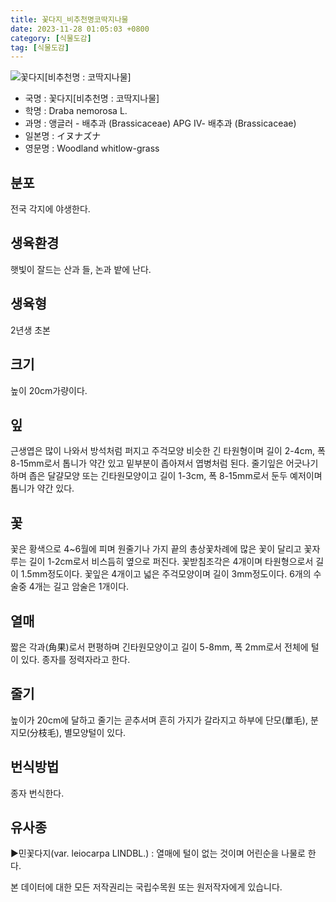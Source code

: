 ```yaml
---
title: 꽃다지_비추천명코딱지나물
date: 2023-11-28 01:05:03 +0800
category: [식물도감]
tag: [식물도감]
---
```




![꽃다지[비추천명 : 코딱지나물]](/fileUpload/plants/basic/Cruciferae/Draba/8516/1_th2.JPG)
- 국명 : 꽃다지[비추천명 : 코딱지나물]
- 학명 : Draba nemorosa L.
- 과명 : 앵글러 - 배추과 (Brassicaceae) APG Ⅳ- 배추과 (Brassicaceae)
- 일본명 : イヌナズナ
- 영문명 : Woodland whitlow-grass


## 분포
전국 각지에 야생한다.
## 생육환경
햇빛이 잘드는 산과 들, 논과 밭에 난다.
## 생육형
2년생 초본
## 크기
높이 20cm가량이다.
## 잎
근생엽은 많이 나와서 방석처럼 퍼지고 주걱모양 비슷한 긴 타원형이며 길이 2-4cm, 폭 8-15mm로서 톱니가 약간 있고 밑부분이 좁아져서 엽병처럼 된다. 줄기잎은 어긋나기하며 좁은 달걀모양 또는 긴타원모양이고 길이 1-3cm, 폭 8-15mm로서 둔두 예저이며 톱니가 약간 있다.
## 꽃
꽃은 황색으로 4~6월에 피며 원줄기나 가지 끝의 총상꽃차례에 많은 꽃이 달리고 꽃자루는 길이 1-2cm로서 비스듬히 옆으로 퍼진다. 꽃받침조각은 4개이며 타원형으로서 길이 1.5mm정도이다. 꽃잎은 4개이고 넓은 주걱모양이며 길이 3mm정도이다. 6개의 수술중 4개는 길고 암술은 1개이다.
## 열매
짧은 각과(角果)로서 편평하며 긴타원모양이고 길이 5-8mm, 폭 2mm로서 전체에 털이 있다. 종자를 정력자라고 한다.
## 줄기
높이가 20cm에 달하고 줄기는 곧추서며 흔히 가지가 갈라지고 하부에 단모(單毛), 분지모(分枝毛), 별모양털이 있다.
## 번식방법
종자 번식한다.
## 유사종
▶민꽃다지(var. leiocarpa LINDBL.) : 열매에 털이 없는 것이며 어린순을 나물로 한다.






본 데이터에 대한 모든 저작권리는 국립수목원 또는 원저작자에게 있습니다.
